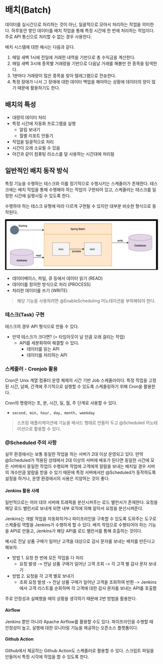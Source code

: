 # 배치(Batch)

데이터를 실시간으로 처리하는 것이 아닌, 일괄적으로 모아서 처리하는 작업을 의미한다. 하루동안 쌓인 데이터를 배치 작업을 통해 특정 시간에 한 번에 처리하는 작업이다. 주로 API 통신으로 처리할 수 없는 경우 사용한다.

배치 시스템에 대한 예시는 다음과 같다.
1. 매일 새벽 1시에 전일에 거래한 내역을 기반으로 총 수익금을 계산한다.
2. 매일 새벽 3시에 종목별 거래량을 기반으로 다음날 거래를 해볼만 한 종목을 탐색한다.
3. 1분마다 거래량이 많은 종목을 찾아 텔레그램으로 전송한다.
4. 특정 장애가 나서 그 장애에 대한 데이터 백업을 해야하는 상황에 데이터의 양이 많기 때문에 활용하기도 한다.

## 배치의 특성

- 대량의 데이터 처리
- 특정 시간에 자동화 프로그램을 실행
	- 알림 보내기
	- 월별 리포트 만들기
- 작업을 일괄적으로 처리
- 시간이 오래 소요될 수 있음
- 야간과 같이 컴퓨팅 리소스를 덜 사용하는 시간대에 처리됨

## 일반적인 배치 동작 방식

특정 기능을 수행하는 테스크와 이를 정기적으로 수행시키는 스케줄러가 존재한다. 테스크에는 배치 작업을 통해 수행해야 하는 작업이 구현되어 있고, 스케줄러는 테스크를 일정한 시간에 실행시킬 수 있도록 한다.

수행하야 하는 테스크 유형에 따라 다르게 구현될 수 있지만 대부분 비슷한 형식으로 동작된다.

![일반적인 배치 동작 방식.png](/media/Batch/일반적인%20배치%20동작%20방식.png)
- 데이터베이스, 파일, 큐 등에서 데이터 읽기 (READ)
- 데이터를 정의한 방식으로 처리 (PROCESS)
- 처리한 데이터를 쓰기 (WRITE)

> 해당 기능을 사용하려면 @EnableScheduling 어노테이션을 부여해둬야 한다.

### 테스크(Task) 구현

테스크의 경우 API 형식으로 만들 수 있다.
- 만약 테스크가 크다면? (= 타임아웃이 날 만큼 오래 걸리는 작업)
	- API를 세분화하여 해결할 수 있다.
		- 데이터를 읽는 API
		- 데이터를 처리하는 API

### 스케줄러 - Cronjob 활용

Cron은 Unix 계열 컴퓨터 운영 체제의 시간 기반 Job 스케줄러이다. 특정 작업을 고정된 시간, 날짜, 간격에 주기적으로 실행할 수 있도록 스케줄링하기 위해 Cron을 활용한다. 

Cron의 명령어는 초, 분, 시간, 일, 월, 주 단계로 사용할 수 있다.
- `second, min, hour, day, month, weekday`

> 스프링 애플리케이션에 기능을 메서드 형태로 만들어 두고 @Scheduled 어노테이션으로 활용할 수 있다.

### @Scheduled 주의 사항

실무 환경에서는 보통 동일한 작업을 하는 서버가 2대 이상 운영되고 있다. 만약 @Scheduled가 적용된 상태에서 2대 이상의 서버에 배포가 된다면 동일한 시간에 모든 서버에서 동일한 작업이 수행되며 작업에 고객에게 알람을 보내는 배치일 경우 서버의 개수만큼 알람을 받을 수 있기 때문에 특정 서버에서만 @Scheduled가 동작하도록 설정을 하거나, 운영 환경에서의 사용은 지양하는 것이 좋다.

#### Jenkins 활용 사례

일반적으로는 어러 대의 서버에 트래픽을 분산시켜주는 로드 밸런서가 존재한다. 요청을 해당 로드 밸런서로 보내게 되면 내부 로직에 의해 알아서 요청을 분산시켜준다.

Jenkins는 개발 작업을 자동화하거나 파이프라인을 구축할 수 있도록 도와주는 도구로 스케줄링 역할을 Jenkins가 수행하게 할 수 있다. 배치 작업으로 수행되어야 하는 기능을 API로 만들고, Jenkins가 해당 API를 로드 밸런서를 통해 호출하는 것이다. 

예시로 전날 상품 구매가 일어난 고객을 대상으로 감사 문자를 보내는 배치를 만든다고 해보자.
- 방법 1. 요청 한 번에 모든 작업을 다 처리
	- 요청 발생 -> 전날 상품 구매가 일어난 고객 조회 -> 각 고객 별 감사 문자 보내기
- 방법 2. 요청을 각 고객 별로 보내기
	- 조회 요청 발생 -> 전날 상품 구매가 일어난 고객을 조회하여 반환 -> Jenkins에서 고객 리스트를 순회하며 각 고객에 대한 감사 문자를 보내는 API를 호출함

주로 안정성과 실패했을 때의 상황을 생각하기 때문에 2번 방법을 활용한다.

#### Airflow

Jenkins 뿐만 아니라 Apache Airflow를 활용할 수도 있다. 파이프라인을 수행할 때 안정성이 높고, 실행에 대한 모니터링 기능을 제공하는 오픈소스 플랫폼이다.

#### Github Action

Github에서 제공하는 Github Action도 스케줄러로 활용할 수 있다. 스크립트 파일을 만들어서 특정 시각에 작업을 할 수 있도록 한다.


